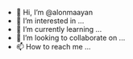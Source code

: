 - 👋 Hi, I’m @alonmaayan
- 👀 I’m interested in ...
- 🌱 I’m currently learning ...
- 💞️ I’m looking to collaborate on ...
- 📫 How to reach me ...

<!---
alonmaayan/alonmaayan is a ✨ special ✨ repository because its `README.md` (this file) appears on your GitHub profile.
You can click the Preview link to take a look at your changes.
--->
